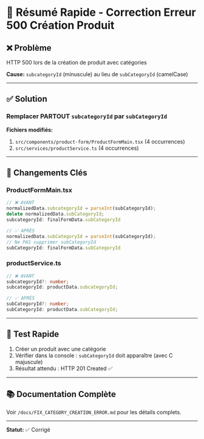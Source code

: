 # 🔧 Résumé Rapide - Correction Erreur 500 Création Produit

## ❌ Problème

HTTP 500 lors de la création de produit avec catégories

**Cause:** `subcategoryId` (minuscule) au lieu de `subCategoryId` (camelCase)

---

## ✅ Solution

### Remplacer PARTOUT `subcategoryId` par `subCategoryId`

**Fichiers modifiés:**
1. `src/components/product-form/ProductFormMain.tsx` (4 occurrences)
2. `src/services/productService.ts` (4 occurrences)

---

## 📝 Changements Clés

### ProductFormMain.tsx

```typescript
// ❌ AVANT
normalizedData.subcategoryId = parseInt(subCategoryId);
delete normalizedData.subCategoryId;
subcategoryId: finalFormData.subCategoryId

// ✅ APRÈS
normalizedData.subCategoryId = parseInt(subCategoryId);
// Ne PAS supprimer subCategoryId
subCategoryId: finalFormData.subCategoryId
```

### productService.ts

```typescript
// ❌ AVANT
subcategoryId?: number;
subcategoryId: productData.subcategoryId;

// ✅ APRÈS
subCategoryId?: number;
subCategoryId: productData.subCategoryId;
```

---

## 🧪 Test Rapide

1. Créer un produit avec une catégorie
2. Vérifier dans la console : `subCategoryId` doit apparaître (avec C majuscule)
3. Résultat attendu : HTTP 201 Created ✅

---

## 📚 Documentation Complète

Voir `/docs/FIX_CATEGORY_CREATION_ERROR.md` pour les détails complets.

---

**Statut:** ✅ Corrigé
